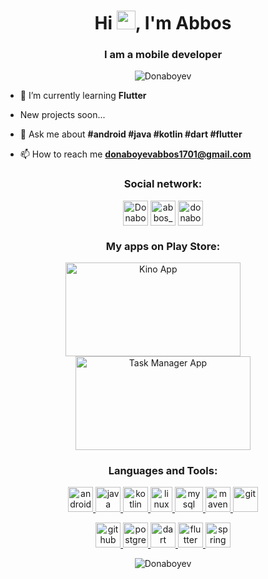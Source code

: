 <h1 align="center">Hi <img src="https://raw.githubusercontent.com/wasabeef/wasabeef/master/icons/wave.gif" width="30px">, I'm Abbos</h1>
<h3 align="center">I am a mobile developer</h3>

<p align="center"> <img src="https://komarev.com/ghpvc/?username=Donaboyev" alt="Donaboyev" /> </p>

- 🌱 I’m currently learning **Flutter**

- New projects soon...

- 💬 Ask me about **#android #java #kotlin #dart #flutter**

- 📫 How to reach me **donaboyevabbos1701@gmail.com** 

<p align="center">
<h3 align="center">Social network:</h3>
</p>

<p align="center">  <a href="https://t.me/abbosdonaboyev" target="blank"><img align="middle" src="https://user-images.githubusercontent.com/56734609/104541252-13357480-5643-11eb-896c-cec4e18ce112.png" alt="Donaboyev" height="40" width="40" /></a>
<a href="https://instagram.com/abbos_donaboyev" target="blank"><img align="middle" src="https://user-images.githubusercontent.com/56734609/104541419-69a2b300-5643-11eb-971f-039c9fc60eb3.png" alt="abbos_donaboyev" height="40" width="40" /></a>
<a href="https://www.linkedin.com/in/donaboyev/" target="blank"><img align="middle" src="https://user-images.githubusercontent.com/56734609/132330172-e4bb01cc-dbac-457b-9378-193e00142f13.png" alt="donaboyev" height="40" width="40" /></a></p>

<p align="center">
<h3 align="center">My apps on Play Store:</h3>
</p>

<p align="center">  
<a href="https://play.google.com/store/apps/details?id=com.donaboyev.kinoapp" target="blank"><img align="middle" src="https://user-images.githubusercontent.com/56734609/132330711-3876ab9b-680c-4a7b-817f-d69c3ef3982d.png" alt="Kino App" height="150" width="280" /></a>
&nbsp; &nbsp; &nbsp; &nbsp; 
<a href="https://play.google.com/store/apps/details?id=com.donaboyev.tugatdim" target="blank"><img align="middle" src="https://user-images.githubusercontent.com/56734609/132330730-f7618c44-5298-4229-a1a5-5d22234c5541.png" alt="Task Manager App" height="150" width="280" /></a>
</p>


<h3 align="center">Languages and Tools:</h3>


<p align="center">  
  <a href="https://developer.android.com" target="_blank"> <img src="https://user-images.githubusercontent.com/56734609/104542135-c2bf1680-5644-11eb-86cb-c0584c5a7208.png" alt="android" width="40" height="40"/>
  </a> </a> </a> </a> </a> </a>
  <a href="https://www.java.com" target="_blank"> <img src="https://user-images.githubusercontent.com/56734609/104541549-a1115f80-5643-11eb-9022-528543fdd0af.png" alt="java" width="40" height="40"/>
</a> 
<a href="https://kotlinlang.org" target="_blank"> <img src="https://user-images.githubusercontent.com/56734609/104541639-d4ec8500-5643-11eb-94aa-bb6dae939c67.png" alt="kotlin" width="40" height="40"/> 
</a> 
<a href="https://www.linux.org/" target="_blank"> <img src="https://user-images.githubusercontent.com/56734609/104542721-e8005480-5645-11eb-9980-28b7e7e4db38.png" alt="linux" width="35" height="40"/> 
</a> 
<a href="https://www.mysql.com/" target="_blank"> <img src="https://user-images.githubusercontent.com/56734609/105128271-838d3b80-5b04-11eb-81e6-8ad05957b4d5.png" alt="mysql" width="45" height="40"/> 
</a> 
<a href="https://maven.apache.org/" target="_blank"> <img src="https://user-images.githubusercontent.com/56734609/106140532-b680a080-6190-11eb-9b8a-c28d46984655.png" alt="maven" width="40" height="40"/> 
</a>
<a href="https://git-scm.com/" target="_blank"> <img src="https://user-images.githubusercontent.com/56734609/106285172-f6658780-6265-11eb-903b-fe5d85504ffd.png" alt="git" width="40" height="40"/> 
</a>
</p>

<p align="center">  
<a href="https://github.com/" target="_blank"> <img src="https://user-images.githubusercontent.com/56734609/106285505-64aa4a00-6266-11eb-9507-fca28ab4d534.png" alt="github" width="40" height="40"/> 
</a>
<a href="https://www.postgresql.org/" target="_blank"> <img src="https://user-images.githubusercontent.com/56734609/117447213-a417bf00-af56-11eb-8698-0d22c4582b2f.png" alt="postgresql" width="40" height="40"/> 
</a>
<a href="https://dart.dev/" target="_blank"> <img src="https://user-images.githubusercontent.com/56734609/117447489-07a1ec80-af57-11eb-8b06-7fc5a528a58a.png" alt="dart" width="40" height="40"/> 
</a>
<a href="http://flutter.dev/" target="_blank"> <img src="https://user-images.githubusercontent.com/56734609/117447820-6a938380-af57-11eb-91f1-f91abe8176dd.png" alt="flutter" width="40" height="40"/> 
</a>
<a href="https://spring.io/projects/spring-boot" target="_blank"> <img src="https://user-images.githubusercontent.com/56734609/118387437-039d5b00-b638-11eb-9814-4998b2d2ffe3.png" alt="spring boot" width="40" height="40"/> 
</a>
</p>


<p align="center"><img align="center" src="https://github-readme-stats.vercel.app/api/top-langs/?username=Donaboyev&langs_count=10&theme=tokyonight" alt="Donaboyev" /></p>
